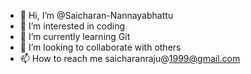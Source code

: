 - 👋 Hi, I’m @Saicharan-Nannayabhattu
- 👀 I’m interested in coding
- 🌱 I’m currently learning Git
- 💞️ I’m looking to collaborate with others
- 📫 How to reach me saicharanraju@1999@gmail.com

<!---
Saicharan-Nannayabhattu/Saicharan-Nannayabhattu is a ✨ special ✨ repository because its `README.md` (this file) appears on your GitHub profile.
You can click the Preview link to take a look at your changes.
--->
